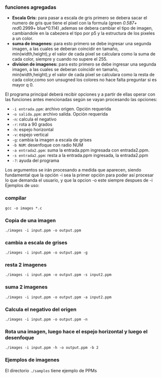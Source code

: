 
### funciones agregadas

* **Escala Gris:** para pasar a escala de gris primero se debera sacar el numero de gris que tiene el pixel con la formula (green *0.587+ red*0.2999+ blue*0.114) ,ademas se debera cambiar el tipo de imagen, cambiandole en la cabezera el tipo por p5 y la estructura de los pixeles a un color.
* **suma de imagenes:** para esto primero se debe ingresar una segunda imagen, a las cuales se deberan coincidir en tamaño, min(width,height),y el valor de cada pixel se calculara como la suma de cada color, siempre y cuando no supere el 255.
* **division de imagenes:** para esto primero se debe ingresar una segunda imagen, a las cuales se deberan coincidir en tamaño, min(width,height),y el valor de cada pixel se calculara como la resta de cada color,como son unsugned los colores no hace falta preguntar si es mayor q 0.



El programa principal deberá recibir opciones y a partir de ellas operar con las
funciones antes mencionadas según se vayan procesando las opciones:

* `-i entrada.ppm`: archivo origen. Opción requerida
* `-o salida.ppm`: archivo salida. Opción requerida
* `-n`: calcula el negativo
* `-r`: rota a 90 grados
* `-h`: espejo horizontal
* `-v`: espejo vertical
* `-g`: cambia la imagen a escala de grises
* `-b NUM`: desenfoque con radio NUM
* `-a entrada2.ppm`: suma la entrada.ppm ingresada con entrada2.ppm.
* `-s entrada2.ppm`: resta a la entrada.ppm ingresada, la entrada2.ppm
* `-?`: ayuda del programa

Los argumentos se irán procesando a medida que aparecen, siendo fundamental que
la opción -i sea la primer opción para poder así procesar lo que demanda el
usuario, y que la opcion -o este siempre despues de -i Ejemplos de uso:

### compilar
	gcc -o images *.c

### Copia de una imagen

```
./images -i input.ppm -o output.ppm
```
### cambia a escala de grises

```
./images -i input.ppm -o output.ppm -g
```

### resta 2 imagenes

```
./images -i input.ppm -o output.ppm -s input2.ppm
```

### suma 2 imagenes

```
./images -i input.ppm -o output.ppm -a input2.ppm
```

### Calcula el negativo del origen

```
./images -i input.ppm -o output.ppm -n
```

### Rota una imagen, luego hace el espejo horizontal y luego el desenfoque

```
./images -i input.ppm -h -o output.ppm -b 2
```

### Ejemplos de imagenes

El directorio `./samples` tiene ejemplo de PPMs

